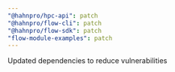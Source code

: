 ```yaml
---
"@hahnpro/hpc-api": patch
"@hahnpro/flow-cli": patch
"@hahnpro/flow-sdk": patch
"flow-module-examples": patch
---
```


Updated dependencies to reduce vulnerabilities
